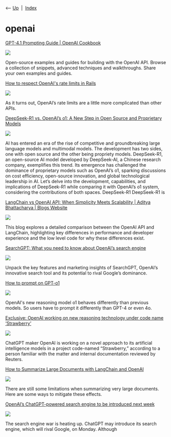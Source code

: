 <div class="nav">

⟵ [Up](index.html)  \|  [Index](index.html)

</div>

# openai

<div class="cards">

<div class="card">

<div class="card-title">

[GPT-4.1 Prompting Guide \| OpenAI
Cookbook](https://cookbook.openai.com/examples/gpt4-1_prompting_guide)

</div>

<div class="card-image">

[![](https://cookbook-1nc2zikxl-openai.vercel.app/og?title=GPT%204.1%20Prompting%20Guide&tags=api,responses)](https://cookbook.openai.com/examples/gpt4-1_prompting_guide)

</div>

Open-source examples and guides for building with the OpenAI API. Browse
a collection of snippets, advanced techniques and walkthroughs. Share
your own examples and guides.

</div>

<div class="card">

<div class="card-title">

[How to respect OpenAI's rate limits in
Rails](https://feed.thoughtbot.com/link/24077/17002600/openai-rate-limits)

</div>

<div class="card-image">

[![](https://images.prismic.io/thoughtbot-website/Zn0Q2JbWFbowe7qY_default-article-background.png?auto=format%2Ccompress&blend-mode=normal&blend-x=0&blend-y=0&blend=https%3A%2F%2Fimages.prismic.io%2Fthoughtbot-website%2FZ1tQFJbqstJ98cGP_default.png&mark-x=356&mark-y=100&mark64=aHR0cHM6Ly9hc3NldHMuaW1naXgubmV0L350ZXh0Lz90eHQtbGVhZD0tMTUmdHh0LXRyYWNrPTAmdHh0NjQ9U0c5M0lIUnZJSEpsYzNCbFkzUWdUM0JsYmtGSkozTWdjbUYwWlNCc2FXMXBkSE1nYVc0Z1VtRnBiSE0lM0QmdHh0Y2xyPWY1ZjVmNSZ0eHRmb250PUlCTVBsZXhTYW5zSlAtU2VtaUJvbGQmdHh0cGFkPTAmdHh0c2l6ZT03NiZ3PTgwMA%3D%3D&txt-align=center%2Cmiddle&txt-color=f5f5f5&txt-fit=max&txt-font=IBMPlexSansJP-SemiBold&txt-size=24&txt-x=391&txt-y=526&txt=Steve+Polito)](https://feed.thoughtbot.com/link/24077/17002600/openai-rate-limits)

</div>

As it turns out, OpenAI’s rate limits are a little more complicated than
other APIs.

</div>

<div class="card">

<div class="card-title">

[DeepSeek-R1 vs. OpenAI’s o1: A New Step in Open Source and Proprietary
Models](https://www.marktechpost.com/2025/01/25/deepseek-r1-vs-openais-o1-a-new-step-in-open-source-and-proprietary-models/)

</div>

<div class="card-image">

[![](https://www.marktechpost.com/wp-content/uploads/2025/01/Screenshot-2025-01-25-at-6.05.44%E2%80%AFPM.png)](https://www.marktechpost.com/2025/01/25/deepseek-r1-vs-openais-o1-a-new-step-in-open-source-and-proprietary-models/)

</div>

AI has entered an era of the rise of competitive and groundbreaking
large language models and multimodal models. The development has two
sides, one with open source and the other being propriety models.
DeepSeek-R1, an open-source AI model developed by DeepSeek-AI, a Chinese
research company, exemplifies this trend. Its emergence has challenged
the dominance of proprietary models such as OpenAI’s o1, sparking
discussions on cost efficiency, open-source innovation, and global
technological leadership in AI. Let’s delve into the development,
capabilities, and implications of DeepSeek-R1 while comparing it with
OpenAI’s o1 system, considering the contributions of both spaces.
DeepSeek-R1 DeepSeek-R1 is

</div>

<div class="card">

<div class="card-title">

[LangChain vs OpenAI API: When Simplicity Meets Scalability \| Aditya
Bhattacharya \| Blogs
Website](https://blogs.adityabh.is-a.dev/posts/langchain-vs-openai-simplicity-vs-scalability/)

</div>

<div class="card-image">

[![](https://blogs.adityabh.is-a.dev/posts/langchain-vs-openai-api-when-simplicity-meets-scalability.png)](https://blogs.adityabh.is-a.dev/posts/langchain-vs-openai-simplicity-vs-scalability/)

</div>

This blog explores a detailed comparison between the OpenAI API and
LangChain, highlighting key differences in performance and developer
experience and the low level code for why these differences exist.

</div>

<div class="card">

<div class="card-title">

[SearchGPT: What you need to know about OpenAI’s search
engine](https://searchengineland.com/searchgpt-what-you-need-to-know-446455)

</div>

<div class="card-image">

[![](https://searchengineland.com/wp-content/seloads/2024/09/SearchGPT-What-marketers-need-to-know-about-the-future-of-conversational-search.png)](https://searchengineland.com/searchgpt-what-you-need-to-know-446455)

</div>

Unpack the key features and marketing insights of SearchGPT, OpenAI’s
innovative search tool and its potential to rival Google’s dominance.

</div>

<div class="card">

<div class="card-title">

[How to prompt on
GPT-o1](https://venturebeat.com/ai/how-to-prompt-on-gpt-o1)

</div>

<div class="card-image">

[![](https://venturebeat.com/wp-content/uploads/2024/09/DALL%C2%B7E-2024-09-12-17.04.17-A-detailed-image-of-a-robotic-version-of-The-Thinker-sculpture-sitting-in-the-classic-pose-with-one-hand-resting-on-its-chin-and-deep-in-thought.-T-Large.jpeg)](https://venturebeat.com/ai/how-to-prompt-on-gpt-o1)

</div>

OpenAI's new reasoning model o1 behaves differently than previous
models. So users have to prompt it differently than GPT-4 or even 4o.

</div>

<div class="card">

<div class="card-title">

[Exclusive: OpenAI working on new reasoning technology under code name
‘Strawberry’](https://www.reuters.com/technology/artificial-intelligence/openai-working-new-reasoning-technology-under-code-name-strawberry-2024-07-12)

</div>

<div class="card-image">

[![](https://www.reuters.com/resizer/v2/Q2V6GTQXBVNPVHWAYZV4OJBQB4.jpg?auth=f9fce804ac810bdcca3d8f87611f1c2603f4b68fb79b1242796736c2f71a08a8&height=1005&width=1920&quality=80&smart=true)](https://www.reuters.com/technology/artificial-intelligence/openai-working-new-reasoning-technology-under-code-name-strawberry-2024-07-12)

</div>

ChatGPT maker OpenAI is working on a novel approach to its artificial
intelligence models in a project code-named “Strawberry,” according to a
person familiar with the matter and internal documentation reviewed by
Reuters.

</div>

<div class="card">

<div class="card-title">

[How to Summarize Large Documents with LangChain and
OpenAI](https://thenewstack.io/how-to-summarize-large-documents-with-langchain-and-openai)

</div>

<div class="card-image">

[![](https://cdn.thenewstack.io/media/2024/04/194e19a1-alley.jpg)](https://thenewstack.io/how-to-summarize-large-documents-with-langchain-and-openai)

</div>

There are still some limitations when summarizing very large documents.
Here are some ways to mitigate these effects.

</div>

<div class="card">

<div class="card-title">

[OpenAI’s ChatGPT-powered search engine to be introduced next
week](https://dataconomy.com/2024/05/10/openais-search-competitor-could-be-here-on-monday)

</div>

<div class="card-image">

[![](https://dataconomy.com/wp-content/uploads/2024/05/ChatGPT-search-engine_03.jpg)](https://dataconomy.com/2024/05/10/openais-search-competitor-could-be-here-on-monday)

</div>

The search engine war is heating up. ChatGPT may introduce its search
engine, which will rival Google, on Monday. Although

</div>

</div>
